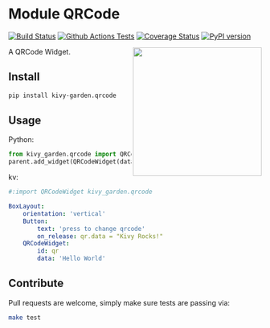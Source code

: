 # Module QRCode

[![Build Status](https://travis-ci.com/kivy-garden/qrcode.svg?branch=develop)](https://travis-ci.com/kivy-garden/qrcode)
[![Github Actions Tests](https://github.com/kivy-garden/qrcode/workflows/Tests/badge.svg)](https://github.com/kivy-garden/qrcode/actions?query=workflow%3ATests)
[![Coverage Status](https://coveralls.io/repos/github/kivy-garden/qrcode/badge.svg?branch=develop)](https://coveralls.io/github/kivy-garden/qrcode?branch=develop)
[![PyPI version](https://badge.fury.io/py/kivy-garden.qrcode.svg)](https://badge.fury.io/py/kivy-garden.qrcode)

<img src="https://raw.githubusercontent.com/kivy-garden/qrcode/develop/screenshot.png?raw=True" align="right" width="256" />

A QRCode Widget.

## Install
```sh
pip install kivy-garden.qrcode
```

## Usage

Python:
```python
from kivy_garden.qrcode import QRCodeWidget
parent.add_widget(QRCodeWidget(data="Kivy Rocks"))
```

kv:
```yaml
#:import QRCodeWidget kivy_garden.qrcode

BoxLayout:
    orientation: 'vertical'
    Button:
        text: 'press to change qrcode'
        on_release: qr.data = "Kivy Rocks!"
    QRCodeWidget:
        id: qr
        data: 'Hello World'
```

## Contribute
Pull requests are welcome, simply make sure tests are passing via:
```sh
make test
```
